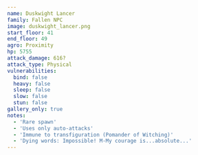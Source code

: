 ```yaml
---
name: Duskwight Lancer
family: Fallen NPC
image: duskwight_lancer.png
start_floor: 41
end_floor: 49
agro: Proximity
hp: 5755
attack_damage: 616?
attack_type: Physical
vulnerabilities:
  bind: false
  heavy: false
  sleep: false
  slow: false
  stun: false
gallery_only: true
notes:
  - 'Rare spawn'
  - 'Uses only auto-attacks'
  - 'Immune to transfiguration (Pomander of Witching)'
  - 'Dying words: Impossible! M-My courage is...absolute...'
---
```

